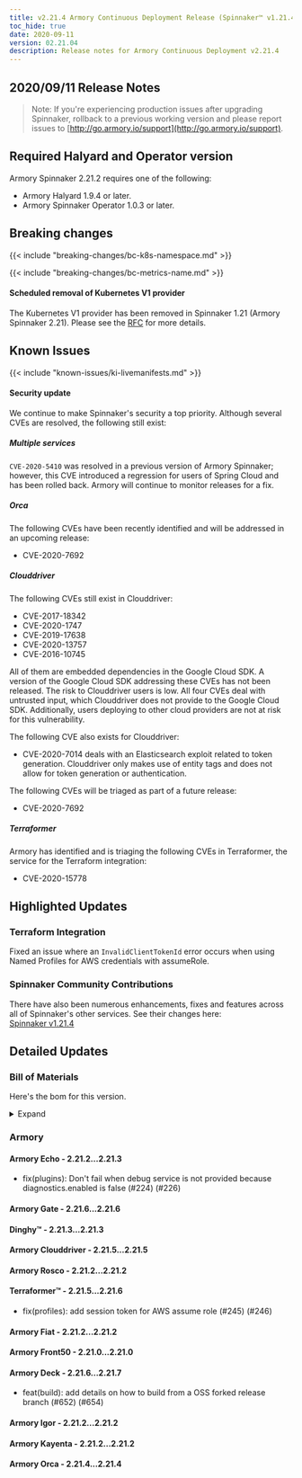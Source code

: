 ```yaml
---
title: v2.21.4 Armory Continuous Deployment Release (Spinnaker™ v1.21.4)
toc_hide: true
date: 2020-09-11
version: 02.21.04
description: Release notes for Armory Continuous Deployment v2.21.4
---
```


## 2020/09/11 Release Notes

> Note: If you're experiencing production issues after upgrading Spinnaker, rollback to a previous working version and please report issues to [http://go.armory.io/support](http://go.armory.io/support).

## Required Halyard and Operator version

Armory Spinnaker 2.21.2 requires one of the following:

* Armory Halyard 1.9.4 or later.
* Armory Spinnaker Operator 1.0.3 or later.

## Breaking changes
<!-- Copy/paste from the previous version if there are recent ones. We can drop breaking changes after 3 minor versions. -->

{{< include "breaking-changes/bc-k8s-namespace.md" >}}

{{< include "breaking-changes/bc-metrics-name.md" >}}

#### Scheduled removal of Kubernetes V1 provider

The Kubernetes V1 provider has been removed in Spinnaker 1.21 (Armory Spinnaker 2.21). Please see the [RFC](https://github.com/spinnaker/governance/blob/master/rfc/eol_kubernetes_v1.md) for more details.

## Known Issues
<!-- Copy/paste known issues from the previous version if they're not fixed -->

{{< include "known-issues/ki-livemanifests.md" >}}

#### Security update

We continue to make Spinnaker's security a top priority. Although several CVEs are resolved, the following still exist:

##### Multiple services

`CVE-2020-5410` was resolved in a previous version of Armory Spinnaker; however, this CVE introduced a regression for users of Spring Cloud and has been rolled back. Armory will continue to monitor releases for a fix.

##### Orca

The following CVEs have been recently identified and will be addressed in an upcoming release:

- CVE-2020-7692

##### Clouddriver

The following CVEs still exist in Clouddriver:

- CVE-2017-18342
- CVE-2020-1747
- CVE-2019-17638
- CVE-2020-13757
- CVE-2016-10745

All of them are embedded dependencies in the Google Cloud SDK. A version of the Google Cloud SDK addressing these CVEs has not been released. The risk to Clouddriver users is low. All four CVEs deal with untrusted input, which Clouddriver does not provide to the Google Cloud SDK. Additionally, users deploying to other cloud providers are not at risk for this vulnerability.

The following CVE also exists for Clouddriver:

- CVE-2020-7014 deals with an Elasticsearch exploit related to token generation. Clouddriver only makes use of entity tags and does not allow for token generation or authentication.

The following CVEs will be triaged as part of a future release:
- CVE-2020-7692

##### Terraformer

Armory has identified and is triaging the following CVEs in Terraformer, the service for the Terraform integration:

- CVE-2020-15778

## Highlighted Updates

### Terraform Integration

Fixed an issue where an `InvalidClientTokenId` error occurs when using Named Profiles for AWS credentials with assumeRole.

###  Spinnaker Community Contributions

<!-- Copy/paste highlights from the corresponding OSS version. -->

There have also been numerous enhancements, fixes and features across all of Spinnaker's other services. See their changes here:  
[Spinnaker v1.21.4](https://www.spinnaker.io/community/releases/versions/1-21-4-changelog)

## Detailed Updates

### Bill of Materials
Here's the bom for this version.
<details><summary>Expand</summary>
<pre class="highlight">
<code>version: 2.21.4
timestamp: "2020-09-11 15:39:15"
services:
    clouddriver:
        commit: 8af10d5b
        version: 2.21.5
    deck:
        commit: 5c1d7356
        version: 2.21.7
    dinghy:
        commit: 8fa8c0ae
        version: 2.21.3
    echo:
        commit: ebbfce21
        version: 2.21.3
    fiat:
        commit: a7b64e03
        version: 2.21.2
    front50:
        commit: 9b3d3bac
        version: 2.21.0
    gate:
        commit: "844223e9"
        version: 2.21.6
    igor:
        commit: b3a7e1fc
        version: 2.21.2
    kayenta:
        commit: 7caca133
        version: 2.21.2
    monitoring-daemon:
        version: 2.21.0
    monitoring-third-party:
        version: 2.21.0
    orca:
        commit: 7da34395
        version: 2.21.4
    rosco:
        commit: f9f89e5a
        version: 2.21.2
    terraformer:
        commit: c7552cb2
        version: 2.21.6
dependencies:
    redis:
        version: 2:2.8.4-2
artifactSources:
    dockerRegistry: docker.io/armory
</code>
</pre>
</details>

### Armory


#### Armory Echo - 2.21.2...2.21.3

  - fix(plugins): Don't fail when debug service is not provided because diagnostics.enabled is false (#224) (#226)

#### Armory Gate - 2.21.6...2.21.6


#### Dinghy™ - 2.21.3...2.21.3


#### Armory Clouddriver - 2.21.5...2.21.5


#### Armory Rosco - 2.21.2...2.21.2


#### Terraformer™ - 2.21.5...2.21.6

  - fix(profiles): add session token for AWS assume role (#245) (#246)

#### Armory Fiat - 2.21.2...2.21.2


#### Armory Front50 - 2.21.0...2.21.0


#### Armory Deck - 2.21.6...2.21.7

  - feat(build): add details on how to build from a OSS forked release branch (#652) (#654)

#### Armory Igor - 2.21.2...2.21.2


#### Armory Kayenta - 2.21.2...2.21.2


#### Armory Orca - 2.21.4...2.21.4
